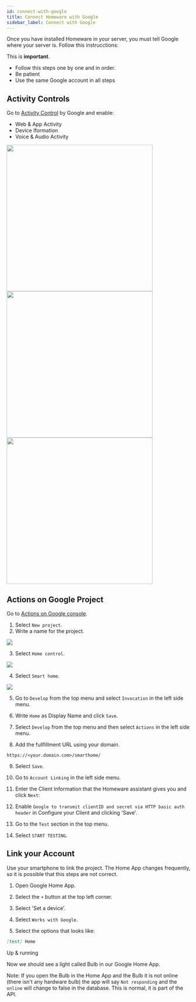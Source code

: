 ```yaml
---
id: connect-with-google
title: Connect Homeware with Google
sidebar_label: Connect with Google
---
```


Once you have installed Homeware in your server, you must tell Google where your server is. Follow this instrucctions:

This is **important**.
- Follow this steps one by one and in order.
- Be patient
- Use the same Google account in all steps

## Activity Controls

Go to <a href="https://myaccount.google.com/activitycontrols" target="blanck">Activity Control</a> by Google and enable:

- Web & App Activity
- Device Iformation
- Voice & Audio Activity


<kbd>
<img src="/Homeware-LAN/img/connect-with-google/B1C1.png" width="400"/>
</kbd>
<kbd>
<img src="/Homeware-LAN/img/connect-with-google/B1C2.png" width="400"/>  <img src="/Homeware-LAN/img/connect-with-google/B1C3.png" width="400"/>
</kbd>

## Actions on Google Project

Go to <a href="https://console.actions.google.com/" target="blanck">Actions on Google console</a>.

1. Select `New project`.
2. Write a name for the project.

<kbd>
<img src="/Homeware-LAN/img/connect-with-google/B2C2.png"/>
</kbd>

3. Select `Home control`.

<kbd>
<img src="/Homeware-LAN/img/connect-with-google/B2C3.png"/>
</kbd>

4. Select `Smart home`.

<kbd>
<img src="/Homeware-LAN/img/connect-with-google/B2C4.png"/>
</kbd>

5. Go to `Develop` from the top menu and select `Invocation` in the left side menu.

6. Write `Home` as Display Name and click `Save`.

7. Select `Develop` from the top menu and then select `Actions` in the left side menu.

8. Add the fullfillment URL using your domain.

```
https://<your.domain.com>/smarthome/
```
9. Select `Save`.

10. Go to `Account Linking` in the left side menu.

11. Enter the Client Information that the Homeware assistant gives you and click `Next`:

12. Enable `Google to transmit clientID and secret via HTTP basic auth header` in Configure your Client and clicking 'Save'.

13. Go to the `Test` section in the top menu.

14. Select `START TESTING`.

## Link your Account

Use your smartphone to link the project. The Home App changes frequently, so it is possible that this steps are not correct.

1. Open Google Home App.

2. Select the `+` button at the top left corner.

3. Select 'Set a device'.

4. Select `Works with Google`.

5. Select the options that looks like:

```Markdown
[test] Home
```

Up & running

Now we should see a light called Bulb in our Google Home App.

Note: If you open the Bulb in the Home App and the Bulb it is not online (there isn't any hardware bulb) the app will say `Not responding` and the `online` will change to false in the database. This is normal, it is part of the API.
